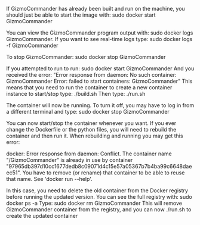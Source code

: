 If GizmoCommander has already been built and run on the machine, you should just be able to start the image with: sudo docker start GizmoCommander

You can view the GizmoCommander program output with: sudo docker logs GizmoCommander.
If you want to see real-time logs type: sudo docker logs -f GizmoCommander

To stop GizmoCommander: sudo docker stop GizmoCommander

If you attempted to run to run: sudo docker start GizmoCommander
  And you received the error: "Error response from daemon: No such container: GizmoCommander
                               Error: failed to start containers: GizmoCommander"
This means that you need to run the container to create a new container instance to start/stop
type: ./build.sh
Then type: ./run.sh

The container will now be running. To turn it off, you may have to log in from a different terminal and type: sudo docker stop GizmoCommander

You can now start/stop the container whenever you want. If you ever change the Dockerfile or the python files, you will need to rebuild the container and then run it.
When rebuilding and running you may get this error: 

  docker: Error response from daemon: Conflict. The container name "/GizmoCommander" is already in use by container "97965db397d10cc1677dedb8c09071d4c15e57a05367b7b4ba99c6648daeec51". You have to remove (or rename) that container to be able to reuse that name.
  See 'docker run --help'.
  
In this case, you need to delete the old container from the Docker registry before running the updated version. You can see the full registry with: sudo docker ps -a
Type: sudo docker rm GizmoCommander
This will remove GizmoCommander container from the registry, and you can now ./run.sh to create the updated container
